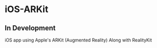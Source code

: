 # iOS-ARKit

## In Development
iOS app using Apple's ARKit (Augmented Reality) Along with RealityKit
